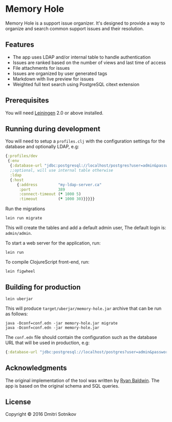 # Memory Hole

Memory Hole is a support issue organizer. It's designed to provide a way to organize and search common support issues and their resolution.

## Features

- The app uses LDAP and/or internal table to handle authentication
- Issues are ranked based on the number of views and last time of access
- File attachments for issues
- Issues are organized by user generated tags
- Markdown with live preview for issues
- Weighted full text search using PostgreSQL citext extension

## Prerequisites

You will need [Leiningen][1] 2.0 or above installed.

[1]: https://github.com/technomancy/leiningen

## Running during development

You will need to setup a `profiles.clj` with the configuration settings for the database and optionally LDAP, e.g:

```clojure
{:profiles/dev
 {:env
  {:database-url "jdbc:postgresql://localhost/postgres?user=admin&password=admin"
  ;;optional, will use internal table otherwise  
  :ldap
  {:host
     {:address         "my-ldap-server.ca"
      :port            389
      :connect-timeout (* 1000 5)
      :timeout         (* 1000 30)}}}}}
```

Run the migrations

    lein run migrate
    
This will create the tables and add a default admin user, The default login is: `admin/admin`.

To start a web server for the application, run:

    lein run

To compile ClojureScript front-end, run:
    
    lein figwheel

## Building for production

    lein uberjar
    
This will produce `target/uberjar/memory-hole.jar` archive that can be run as follows:
   
    java -Dconf=conf.edn -jar memory-hole.jar migrate
    java -Dconf=conf.edn -jar memory-hole.jar

The `conf.edn` file should contain the configuration such as the database URL that will be used in production, e.g:

```clojure
{:database-url "jdbc:postgresql://localhost/postgres?user=admin&password=admin"}
```

## Acknowledgments

The original implementation of the tool was written by [Ryan Baldwin](https://github.com/ryanbaldwin). The app is based on the original schema and SQL queries.

## License

Copyright © 2016 Dmitri Sotnikov
